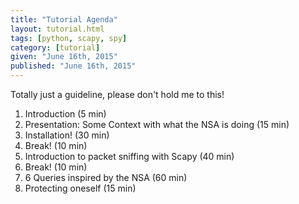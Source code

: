 ```yaml
---
title: "Tutorial Agenda"
layout: tutorial.html
tags: [python, scapy, spy]
category: [tutorial]
given: "June 16th, 2015"
published: "June 16th, 2015"
---
```


Totally just a guideline, please don't hold me to this!

1. Introduction (5 min)
2. Presentation: Some Context with what the NSA is doing (15 min)
3. Installation! (30 min)
4. Break! (10 min)
5. Introduction to packet sniffing with Scapy (40 min)
6. Break! (10 min)
7. 6 Queries inspired by the NSA (60 min)
8. Protecting oneself (15 min)

